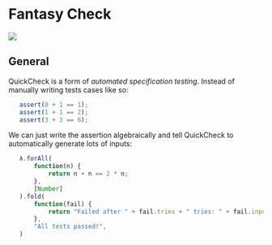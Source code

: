 # Fantasy Check

![](https://raw.github.com/puffnfresh/fantasy-land/master/logo.png)

## General

QuickCheck is a form of *automated specification testing*. Instead
of manually writing tests cases like so:

```javascript
   assert(0 + 1 == 1);
   assert(1 + 1 == 2);
   assert(3 + 3 == 6);
```

We can just write the assertion algebraically and tell QuickCheck to
automatically generate lots of inputs:

```javascript
   λ.forAll(
       function(n) {
           return n + n == 2 * n;
       },
       [Number]
   ).fold(
       function(fail) {
           return "Failed after " + fail.tries + " tries: " + fail.inputs.toString();
       },
       "All tests passed!",
   )
```
